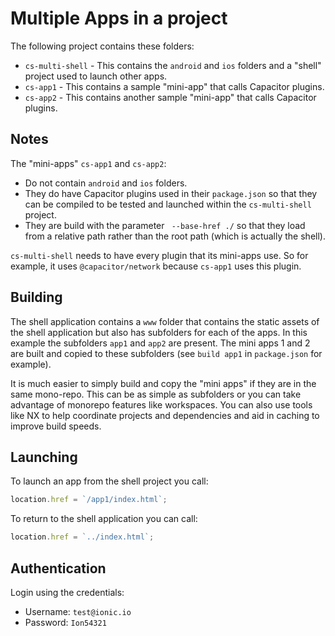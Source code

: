 # Multiple Apps in a project

The following project contains these folders:
- `cs-multi-shell` - This contains the `android` and `ios` folders and a "shell" project used to launch other apps.
- `cs-app1` - This contains a sample "mini-app" that calls Capacitor plugins.
- `cs-app2` - This contains another sample "mini-app" that calls Capacitor plugins.

## Notes
The "mini-apps" `cs-app1` and `cs-app2`:
- Do not contain `android` and `ios` folders.
- They do have Capacitor plugins used in their `package.json` so that they can be compiled to be tested and launched within the `cs-multi-shell` project.
- They are build with the parameter ` --base-href ./` so that they load from a relative path rather than the root path (which is actually the shell).

`cs-multi-shell` needs to have every plugin that its mini-apps use. So for example, it uses `@capacitor/network` because `cs-app1` uses this plugin.

## Building
The shell application contains a `www` folder that contains the static assets of the shell application but also has subfolders for each of the apps. In this example the subfolders `app1` and `app2` are present. The mini apps 1 and 2 are built and copied to these subfolders (see `build app1` in `package.json` for example).

It is much easier to simply build and copy the "mini apps" if they are in the same mono-repo. This can be as simple as subfolders or you can take advantage of monorepo features like workspaces. You can also use tools like NX to help coordinate projects and dependencies and aid in caching to improve build speeds.

## Launching
To launch an app from the shell project you call:
```typescript
location.href = `/app1/index.html`;
```

To return to the shell application you can call:
```typescript
location.href = `../index.html`;
```

## Authentication
Login using the credentials: 
- Username: `test@ionic.io`
- Password: `Ion54321`

